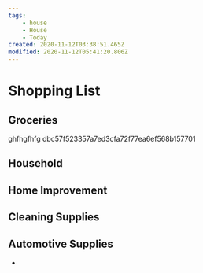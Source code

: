 ```yaml
---
tags:
    - house
    - House
    - Today
created: 2020-11-12T03:38:51.465Z
modified: 2020-11-12T05:41:20.806Z
---
```

# Shopping List

## Groceries

ghfhgfhfg
dbc57f523357a7ed3cfa72f77ea6ef568b157701


## Household

## Home Improvement

## Cleaning Supplies

## Automotive Supplies

* 